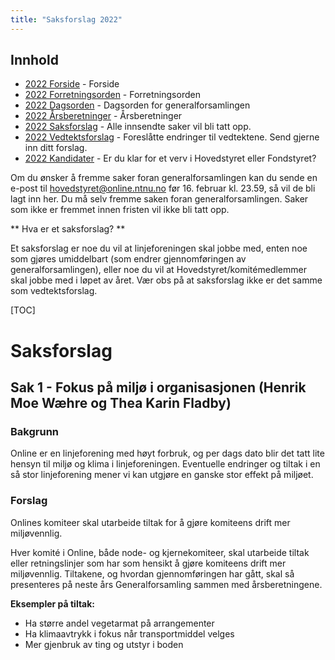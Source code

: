 ```yaml
---
title: "Saksforslag 2022"
---
```


## Innhold  
* [2022 Forside](/wiki/online/generalforsamlingen/genfors2022)   - Forside
* [2022 Forretningsorden](/wiki/online/generalforsamlingen/genfors2022/forretningsorden) - Forretningsorden
* [2022 Dagsorden](/wiki/online/generalforsamlingen/genfors2022/dagsorden) - Dagsorden for generalforsamlingen
* [2022 Årsberetninger](/wiki/online/generalforsamlingen/genfors2022/aarsberetninger) - Årsberetninger
* [2022 Saksforslag](/wiki/online/generalforsamlingen/genfors2022/saksforslag) - Alle innsendte saker vil bli tatt opp.
* [2022 Vedtektsforslag](/wiki/online/generalforsamlingen/genfors2022/vedtekstforslag) - Foreslåtte endringer til vedtektene. Send gjerne inn ditt forslag.
* [2022 Kandidater](/wiki/online/generalforsamlingen/genfors2022/valg) - Er du klar for et verv i Hovedstyret eller Fondstyret? 

Om du ønsker å fremme saker foran generalforsamlingen kan du sende en e-post til hovedstyret@online.ntnu.no før 16. februar kl. 23.59, så vil de bli lagt inn her. Du må selv fremme saken foran generalforsamlingen. Saker som ikke er fremmet innen fristen vil ikke bli tatt opp. 

** Hva er et saksforslag? **

Et saksforslag er noe du vil at linjeforeningen skal jobbe med, enten noe som gjøres umiddelbart (som endrer gjennomføringen av generalforsamlingen), eller noe du vil at Hovedstyret/komitémedlemmer skal jobbe med i løpet av året. Vær obs på at saksforslag ikke er det samme som vedtektsforslag.

[TOC]

# Saksforslag 

## Sak 1 - Fokus på miljø i organisasjonen (Henrik Moe Wæhre og Thea Karin Fladby)

### Bakgrunn
Online er en linjeforening med høyt forbruk, og per dags dato blir det tatt lite hensyn til miljø og klima i linjeforeningen. Eventuelle endringer og tiltak i en så stor linjeforening mener vi kan utgjøre en ganske stor effekt på miljøet.

### Forslag
Onlines komiteer skal utarbeide tiltak for å gjøre komiteens drift mer miljøvennlig.

Hver komité i Online, både node- og kjernekomiteer, skal utarbeide tiltak eller retningslinjer som har som hensikt å gjøre komiteens drift mer miljøvennlig. Tiltakene, og hvordan gjennomføringen har gått, skal så presenteres på neste års Generalforsamling sammen med årsberetningene. 

**Eksempler på tiltak:**

- Ha større andel vegetarmat på arrangementer
- Ha klimaavtrykk i fokus når transportmiddel velges
- Mer gjenbruk av ting og utstyr i boden